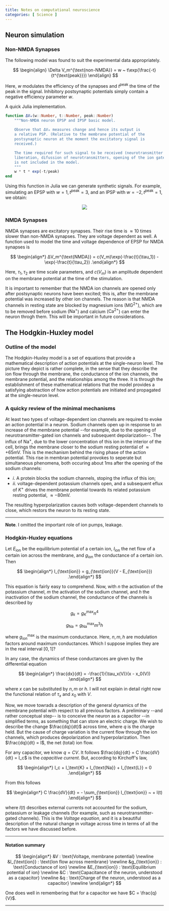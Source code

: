 ```yaml
---
title: Notes on computational neuroscience
categories: [ Science ]
---
```


## Neuron simulation

### Non-NMDA Synapses

The following model was found to suit the experimental data appropriately.

$$
\begin{align}
\Delta V_m^{\text{non-NMDA}} = w ~ t\exp(\frac{-t}{t^{\text{peak}}})
\end{align}
$$

Here, $w$ modulates the efficiency of the synapses and $t^{\text{peak}}$ the
time of the peak in the signal. Inhibitory postsynaptic potentials simply
contain a negative efficiency parameter $w$. 

A quick Julia implementation. 

```julia
function ΔVₘ(w::Number, t::Number, peak::Number)
    """Non-NMDA neuron EPSP and IPSP basic model. 
    
    Observe that ΔVₘ measures change and hence its output is 
    a relative PSP. (Relative to the membrane potential of the 
    postsynaptic neuron at the moment the excitatory signal is 
    received.)

    The time required for such signal to be received (neurotransmitter
    liberation, difussion of neurotransmitters, opening of the ion gates)
    is not included in the model.
    """
    w * t * exp(-t/peak)
end
```

Using this function in Julia we can generate synthetic signals. For example,
simulating an EPSP with $w = 1, t^{\text{peak}} = 3$, and an IPSP with $w = -2,
t^{\text{peak}} = 1$, we obtain:

<p align="center">
  <img src="https://i.ibb.co/HTkJ0PG/Screenshot-from-2023-03-26-00-58-04.png"/>
</p>

### NMDA Synapses

NMDA synapses are excitatory synapses. Their rise time is $\approx 10$ times
slower than non-NMDA synapses. They are voltage dependent as well. A function
used to model the time and voltage dependence of EPSP for NMDA synapses is 

$$
\begin{align*}
    ΔV_m^{\text{NMDA}} = c(V_m)\exp(-\frac{t}{\tau_1}) - \exp(-\frac{t}{\tau_2})
.\end{align*}
$$

Here, $\tau_1, \tau_2$ are time scale parameters, and $c(V_m)$ is an amplitude
dependent on the membrane potential at the time of the stimulation.

It is important to remember that the NMDA ion channels are opened only after
postsynaptic neurons have been excited; this is, after the membrane potential
was increased by other ion channels. The reason is that NMDA channels in resting
state are blocked by magnesium ions ($\text{MG}^{2\text{+}}$), which are to be
removed before sodium ($\text{Na}^{\text{+}}$) and calcium
($\text{Ca}^{2\text{+}}$) can enter the neuron throgh them. This will be
important in future considerations.

## The Hodgkin-Huxley model 

### Outline of the model

The Hodgkin-Huxley model is a set of equations that provide a mathematical
description of action potentials at the single-neuron level. The picture they
depict is rather complete, in the sense that they describe the ion flow through
the membrane, the conductance of the ion channels, the membrane potential, and
the relationships among the three. It is through the establishment of these
mathematical relations that the model provides a satisfying abstraction of how
action potentials are initiated and propagated at the single-neuron level.

### A quicky review of the minimal mechanisms 

At least two types of voltage-dependent ion channels are required to evoke an
action potential in a neuron. Sodium channels open up in response to an
increase of the membrane potential --for example, due to the opening of
neurotransmitter-gated ion channels and subsequent depolarization--. The influx
of $\text{Na}^{\text{+}}$, due to the lower concentration of this ion in the
interior of the cell, brings the membrane closer to the sodium resting
potential of $\approx +65 \text{mV}$.  This is the mechanism behind the rising
phase of the action potential. This rise in membran potential provokes to
seperate but simultaneous phenomena, both occuring about $1 \text{ms}$
after the opening of the sodium channels: 

- $i.$ A protein blocks the sodium
channels, stoping the influx of this ion; 
- $ii.$ voltage-dependent potassium channels open, and a subsequent eflux of
  $K^{+}$ drives the membrane potential towards its related potassium resting
  potential, $\approx -80 \text{mV}$.

The resulting hyperpolarization causes both voltage-dependent channels to close,
which restors the neuron to its resting state.

---

**Note**. I omitted the important role of ion pumps, leakage.

### Hodgkin-Huxley equations 

Let $E_{\text{ion}}$ be the equilibrium potential of a certain ion,
$I_{\text{ion}}$ the net flow of a certain ion across the membrane, and
$g_{\text{ion}}$ the conductance of a certain ion. Then 

$$
\begin{align*}
    I_{\text{ion}} = g_{\text{ion}}(V - E_{\text{ion}})
.\end{align*}
$$

This equation is fairly easy to comprehend. Now, with $n$ the activation of the
potassium channel, $m$ the activation of the sodium channel, and $h$ the
inactivation of the sodium channel, the conductance of the channels is
described by

$$
g_k = g^{\max}_{K} n^4
$$

$$
g_{\text{Na}} = g^{\max}_{\text{Na}} m^3 h
$$

where $g^{\max}_{\text{ion}}$ is the maximum conductance. Here, $n, m, h$ are
modulation factors around maximum conductances. Which I suppose implies they are
in the real interval $[0, 1]$?

In any case, the dynamics of these conductances are given by the differential
equation 

$$
\begin{align*}
    \frac{dx}{dt} = -\frac{1}{\tau_x(V)}(x - x_0(V))
.\end{align*}
$$

where $x$ can be substituted by $n, m$ or $h$. I will not explain in detail
right now the functional relation of $\tau_x$ and $x_0$ with $V$.

Now, we move towrads a description of the general dynamics of the membrane
potential with respect to all previous factors. A preliminary --and rather
conceptual step-- is to conceive the neuron as a capacitor --in simplified
terms, as something that can store an electric charge. We wish to describe the
change $\frac{dq}{dt}$ across time, where $q$ is the charge held. But the cause
of charge variation is the current flow through the ion channels, which produces
depolarization and hyperpolarization. Then $\frac{dq}{dt} = I$, the net (total)
ion flow. 

For any capacitor, we know $q = CV$. It follows $\frac{dq}{dt} = C
\frac{dV}{dt} = I_c$ is the *capacitive current*. But, according to Kirchoff's
law, 

$$
\begin{align*}
    I_c + I_\text{K} + I_{\text{Na}} + I_{\text{L}} = 0
.\end{align*}
$$

From this follows

$$
\begin{align*}
    C \frac{dV}{dt} = - \sum_{\text{ion}} I_{\text{ion}} ~ + I(t)
.\end{align*}
$$

where $I(t)$ describes external currents not accounted for the sodium, potassium
or leakage channels (for example, such as neurotransmitter-gated channels). This
is the *Voltage equation*, and it is a beautiful description of the natural
change in voltage across time in terms of all the factors we have discussed
before.

-------------------
#### Notation summary 

$$
\begin{align*}
        &V : \text{Voltage, membrane potential} \newline
        &I_{\text{ion}} : \text{Ion flow across membrane} \newline
        &g_{\text{ion}} : \text{Conductance of ion} \newline
        &E_{\text{ion}} : \text{Equilibrium potential of ion} \newline
        &C : \text{Capacitance of the neuron, understood as a capacitor} \newline
        &q : \text{Charge of the neuron, understood as a capacitor} \newline
\end{align*}
$$

One does well in remembering that for a capacitor we have $C = \frac{q}{V}$.

---------------

